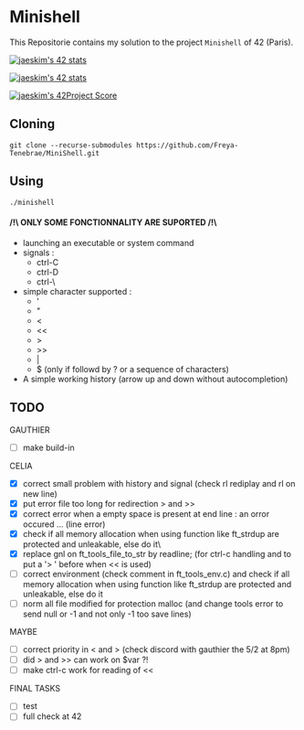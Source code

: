 # Minishell

This Repositorie contains my solution to the project `Minishell` of 42 (Paris).

[![jaeskim's 42 stats](https://badge42.herokuapp.com/api/stats/cmaginot?cursus=42cursus&privacyName=true)](https://github.com/JaeSeoKim/badge42)

[![jaeskim's 42 stats](https://badge42.herokuapp.com/api/stats/gadeneux?cursus=42cursus&privacyName=true)](https://github.com/JaeSeoKim/badge42)

[![jaeskim's 42Project Score](https://badge42.herokuapp.com/api/project/cmaginot/minishell)](https://github.com/JaeSeoKim/badge42)

## Cloning

```shell
git clone --recurse-submodules https://github.com/Freya-Tenebrae/MiniShell.git
```

## Using

```shell
./minishell
```

#### /!\\ ONLY SOME FONCTIONNALITY ARE SUPORTED /!\\
 - launching an executable or system command
 - signals : 
 	- ctrl-C 
 	- ctrl-D 
 	- ctrl-\\
 - simple character supported : 
 	- '
 	- "
 	- <
 	- <<
 	- \>
 	- \>\>
 	- |
 	- $ (only if followd by ? or a sequence of characters)
 - A simple working history (arrow up and down without autocompletion)

## TODO

GAUTHIER
- [ ] make build-in

CELIA
- [x] correct small problem with history and signal (check rl rediplay and rl on new line)
- [x] put error file too long for redirection > and >>
- [x] correct error when a empty space is present at end line : an orror occured ... (line error)
- [x] check if all memory allocation when using function like ft_strdup are protected and unleakable, else do it\
- [x] replace gnl on ft_tools_file_to_str by readline; (for ctrl-c handling and to put a '> ' before when << is used)
- [ ] correct environment (check comment in ft_tools_env.c) and check if all memory allocation when using function like ft_strdup are protected and unleakable, else do it
- [ ] norm all file modified for protection malloc (and change tools error to send null or -1 and not only -1 too save lines)

MAYBE
- [ ] correct priority in < and > (check discord with gauthier the 5/2 at 8pm)
- [ ] did > and >> can work on $var ?!
- [ ] make ctrl-c work for reading of <<

FINAL TASKS
- [ ] test
- [ ] full check at 42

